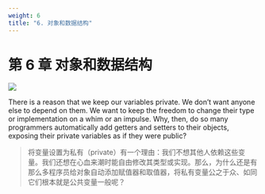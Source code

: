 ```yaml
---
weight: 6
title: "6. 对象和数据结构"
---
```


# 第 6 章 对象和数据结构

![](/cc/figures/ch6/6_1fig_martin.jpg)

There is a reason that we keep our variables private. We don’t want anyone else to depend on them. We want to keep the freedom to change their type or implementation on a whim or an impulse. Why, then, do so many programmers automatically add getters and setters to their objects, exposing their private variables as if they were public?

> 将变量设置为私有（private）有一个理由：我们不想其他人依赖这些变量。我们还想在心血来潮时能自由修改其类型或实现。那么，为什么还是有那么多程序员给对象自动添加赋值器和取值器，将私有变量公之于众、如同它们根本就是公共变量一般呢？